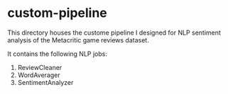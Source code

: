 # custom-pipeline
This directory houses the custome pipeline I designed for NLP sentiment analysis of the Metacritic game reviews dataset.

It contains the following NLP jobs:
1. ReviewCleaner
2. WordAverager
3. SentimentAnalyzer
